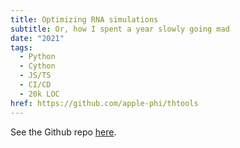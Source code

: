 ```yaml
---
title: Optimizing RNA simulations
subtitle: Or, how I spent a year slowly going mad
date: "2021"
tags:
  - Python
  - Cython
  - JS/TS
  - CI/CD
  - 20k LOC
href: https://github.com/apple-phi/thtools
---
```


See the Github repo [here](https://github.com/apple-phi/thtools).
